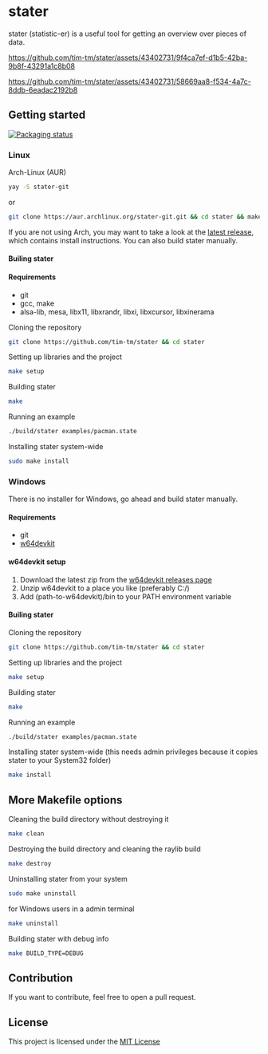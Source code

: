 # stater
stater (statistic-er) is a useful tool for getting an overview over pieces of data.



https://github.com/tim-tm/stater/assets/43402731/9f4ca7ef-d1b5-42ba-9b8f-43291a1c8b08



https://github.com/tim-tm/stater/assets/43402731/58669aa8-f534-4a7c-8ddb-6eadac2192b8


## Getting started

[![Packaging status](https://repology.org/badge/vertical-allrepos/stater.svg)](https://repology.org/project/stater/versions)

### Linux

Arch-Linux (AUR)
```sh
yay -S stater-git
```
or
```sh
git clone https://aur.archlinux.org/stater-git.git && cd stater && makepkg -si
```

If you are not using Arch, you may want to take a look at the [latest release](https://github.com/tim-tm/stater/releases/latest), which contains install instructions.
You can also build stater manually.

#### Builing stater

#### Requirements

- git
- gcc, make
- alsa-lib, mesa, libx11, libxrandr, libxi, libxcursor, libxinerama

Cloning the repository
```sh
git clone https://github.com/tim-tm/stater && cd stater
```

Setting up libraries and the project
```sh
make setup
```

Building stater
```sh
make
```

Running an example
```sh
./build/stater examples/pacman.state
```

Installing stater system-wide
```sh
sudo make install
```

### Windows

There is no installer for Windows, go ahead and build stater manually.

#### Requirements

- git
- [w64devkit](https://github.com/skeeto/w64devkit/releases/latest)

#### w64devkit setup

1. Download the latest zip from the [w64devkit releases page](https://github.com/skeeto/w64devkit/releases/latest)
2. Unzip w64devkit to a place you like (preferably C:/)
3. Add (path-to-w64devkit)/bin to your PATH environment variable

#### Builing stater

Cloning the repository
```sh
git clone https://github.com/tim-tm/stater && cd stater
```

Setting up libraries and the project
```sh
make setup
```

Building stater
```sh
make
```

Running an example
```sh
./build/stater examples/pacman.state
```

Installing stater system-wide (this needs admin privileges because it copies stater to your System32 folder)
```sh
make install
```

## More Makefile options

Cleaning the build directory without destroying it
```sh
make clean
```

Destroying the build directory and cleaning the raylib build
```sh
make destroy
```

Uninstalling stater from your system
```sh
sudo make uninstall
```
for Windows users in a admin terminal
```sh
make uninstall
```

Building stater with debug info
```sh
make BUILD_TYPE=DEBUG
```

## Contribution

If you want to contribute, feel free to open a pull request.

## License

This project is licensed under the [MIT License](https://github.com/tim-tm/stater/blob/main/LICENSE)
